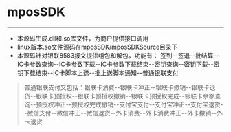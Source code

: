 # mposSDK
---

- 本源码生成.dll和.so库文件，为商户提供接口调用
- linux版本.so文件源码在mposSDK/mposSDKSource目录下
- 本源码针对银联8583报文提供组包和解包，功能有：
签到--签退--批结算--IC卡参数查询--IC卡参数下载--IC卡参数下载结束--密钥查询--密钥下载--密钥下载结束--IC卡脚本上送--批上送脚本通知--普通银联支付

> 普通银联支付又包括：银联卡消费--银联卡冲正--银联卡撤销--银联卡退货--银联卡预授权--银联卡预授权撤销--银联卡预授权完成--银联卡余额查询--预授权冲正--预授权完成撤销--支付宝支付--支付宝冲正--支付宝退货--微信支付--微信冲正--微信退货--外卡消费--外卡消费冲正--外卡撤销--外卡退货
